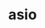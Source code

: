---
title: "asio"
layout: cache
categories: [package, develop]
meta: {"compilers": ["gcc@11.4.0", "gcc@9.4.0", "intel-oneapi-compilers@2025.1.0"], "num_specs": 20, "num_specs_by_stack": {"e4s": 6, "e4s-neoverse-v2": 4, "e4s-neoverse_v1": 2, "e4s-oneapi": 5, "e4s-power": 2, "e4s-rocm-external": 4, "root": 20}, "oss": ["ubuntu20.04", "ubuntu22.04"], "platforms": ["linux"], "stacks": ["e4s", "e4s-neoverse-v2", "e4s-neoverse_v1", "e4s-oneapi", "e4s-power", "e4s-rocm-external", "root"], "targets": ["neoverse_v1", "neoverse_v2", "ppc64le", "x86_64_v3"], "versions": ["1.16.1", "1.30.2", "1.32.0"]}
spec_details: [{"compiler": "gcc@11.4.0", "hash": "2hqwsiw6qnf3ynlmrdrmm5trtweasaqc", "os": "ubuntu22.04", "platform": "linux", "size": "-", "stacks": ["e4s", "e4s-rocm-external", "root"], "target": "x86_64_v3", "variants": ["~boost_coroutine", "~boost_regex", "build_system=autotools", "cxxstd=17", "~separate_compilation"], "versions": ["1.16.1"]}, {"compiler": "intel-oneapi-compilers@2025.1.0", "hash": "2uwzq7jtoqoji44szw52fhblgm2t2hlv", "os": "ubuntu22.04", "platform": "linux", "size": "-", "stacks": ["e4s-oneapi", "root"], "target": "x86_64_v3", "variants": ["~boost_coroutine", "~boost_regex", "build_system=autotools", "cxxstd=17", "~separate_compilation"], "versions": ["1.32.0"]}, {"compiler": "intel-oneapi-compilers@2025.1.0", "hash": "2y7zchedw4pcs7hio2mrwj6zf34smfbr", "os": "ubuntu22.04", "platform": "linux", "size": "-", "stacks": ["e4s-oneapi", "root"], "target": "x86_64_v3", "variants": ["~boost_coroutine", "~boost_regex", "build_system=autotools", "cxxstd=17", "~separate_compilation"], "versions": ["1.32.0"]}, {"compiler": "gcc@11.4.0", "hash": "3ccg6nu2mm4wlzqdgn4df3bdaeghj4ah", "os": "ubuntu22.04", "platform": "linux", "size": "-", "stacks": ["e4s", "e4s-rocm-external", "root"], "target": "x86_64_v3", "variants": ["~boost_coroutine", "~boost_regex", "build_system=autotools", "cxxstd=17", "~separate_compilation"], "versions": ["1.16.1"]}, {"compiler": "gcc@11.4.0", "hash": "4q5gwc7uv6xeno4m3bwpev2cx76aetyk", "os": "ubuntu22.04", "platform": "linux", "size": "-", "stacks": ["e4s", "root"], "target": "x86_64_v3", "variants": ["~boost_coroutine", "~boost_regex", "build_system=autotools", "cxxstd=17", "~separate_compilation"], "versions": ["1.32.0"]}, {"compiler": "gcc@11.4.0", "hash": "55tz22o4dxyoq6vke5dap7odu4p7styv", "os": "ubuntu22.04", "platform": "linux", "size": "-", "stacks": ["e4s-neoverse-v2", "root"], "target": "neoverse_v2", "variants": ["~boost_coroutine", "~boost_regex", "build_system=autotools", "cxxstd=17", "~separate_compilation"], "versions": ["1.32.0"]}, {"compiler": "gcc@11.4.0", "hash": "6tzg3ypjj2ru22szu6wwjee5mo7fisqq", "os": "ubuntu22.04", "platform": "linux", "size": "-", "stacks": ["e4s-neoverse_v1", "root"], "target": "neoverse_v1", "variants": ["~boost_coroutine", "~boost_regex", "build_system=autotools", "cxxstd=17", "~separate_compilation"], "versions": ["1.30.2"]}, {"compiler": "gcc@11.4.0", "hash": "cplmejdzzc4haiknkfucb5ptcy27avxg", "os": "ubuntu22.04", "platform": "linux", "size": "-", "stacks": ["e4s", "e4s-rocm-external", "root"], "target": "x86_64_v3", "variants": ["~boost_coroutine", "~boost_regex", "build_system=autotools", "cxxstd=17", "~separate_compilation"], "versions": ["1.16.1"]}, {"compiler": "intel-oneapi-compilers@2025.1.0", "hash": "d7qgbidgtqkshk63iijy5ecbx7knihxb", "os": "ubuntu22.04", "platform": "linux", "size": "-", "stacks": ["e4s-oneapi", "root"], "target": "x86_64_v3", "variants": ["~boost_coroutine", "~boost_regex", "build_system=autotools", "cxxstd=17", "~separate_compilation"], "versions": ["1.32.0"]}, {"compiler": "gcc@9.4.0", "hash": "hwx2uwxnyscpwgbbpk726skpcjzie4lu", "os": "ubuntu20.04", "platform": "linux", "size": "-", "stacks": ["e4s-power", "root"], "target": "ppc64le", "variants": ["~boost_coroutine", "~boost_regex", "build_system=autotools", "cxxstd=17", "~separate_compilation"], "versions": ["1.30.2"]}, {"compiler": "gcc@11.4.0", "hash": "jhftz3akysk3pssuy52byust4tdalzbb", "os": "ubuntu22.04", "platform": "linux", "size": "-", "stacks": ["e4s", "root"], "target": "x86_64_v3", "variants": ["~boost_coroutine", "~boost_regex", "build_system=autotools", "cxxstd=17", "~separate_compilation"], "versions": ["1.32.0"]}, {"compiler": "gcc@11.4.0", "hash": "m4nbifhferewubnrm7jsanph6mlflavk", "os": "ubuntu22.04", "platform": "linux", "size": "-", "stacks": ["e4s-neoverse-v2", "root"], "target": "neoverse_v2", "variants": ["~boost_coroutine", "~boost_regex", "build_system=autotools", "cxxstd=17", "~separate_compilation"], "versions": ["1.32.0"]}, {"compiler": "intel-oneapi-compilers@2025.1.0", "hash": "moyrlxpehkonixedm4xtoiijtb2f5t6a", "os": "ubuntu22.04", "platform": "linux", "size": "-", "stacks": ["e4s-oneapi", "root"], "target": "x86_64_v3", "variants": ["~boost_coroutine", "~boost_regex", "build_system=autotools", "cxxstd=17", "~separate_compilation"], "versions": ["1.32.0"]}, {"compiler": "gcc@11.4.0", "hash": "ptxcsxmanrdn3rqbebff5hqih6bjanka", "os": "ubuntu22.04", "platform": "linux", "size": "-", "stacks": ["e4s-neoverse-v2", "root"], "target": "neoverse_v2", "variants": ["~boost_coroutine", "~boost_regex", "build_system=autotools", "cxxstd=17", "~separate_compilation"], "versions": ["1.32.0"]}, {"compiler": "gcc@11.4.0", "hash": "qhk4y3ksqtw2ihiq4pz2c26bo4ruwvqk", "os": "ubuntu22.04", "platform": "linux", "size": "-", "stacks": ["e4s-neoverse_v1", "root"], "target": "neoverse_v1", "variants": ["~boost_coroutine", "~boost_regex", "build_system=autotools", "cxxstd=17", "~separate_compilation"], "versions": ["1.30.2"]}, {"compiler": "gcc@9.4.0", "hash": "re6za3mw4uv66gsqe3vmgf64zjmsnocd", "os": "ubuntu20.04", "platform": "linux", "size": "-", "stacks": ["e4s-power", "root"], "target": "ppc64le", "variants": ["~boost_coroutine", "~boost_regex", "build_system=autotools", "cxxstd=17", "~separate_compilation"], "versions": ["1.30.2"]}, {"compiler": "gcc@11.4.0", "hash": "skmkzngptoljzia7mg4xopqb7sujmnxc", "os": "ubuntu22.04", "platform": "linux", "size": "-", "stacks": ["e4s-rocm-external", "root"], "target": "x86_64_v3", "variants": ["~boost_coroutine", "~boost_regex", "build_system=autotools", "cxxstd=17", "~separate_compilation"], "versions": ["1.16.1"]}, {"compiler": "intel-oneapi-compilers@2025.1.0", "hash": "vbtc5z6zebqlljkp3jx27tjan7ktvqyl", "os": "ubuntu22.04", "platform": "linux", "size": "-", "stacks": ["e4s-oneapi", "root"], "target": "x86_64_v3", "variants": ["~boost_coroutine", "~boost_regex", "build_system=autotools", "cxxstd=17", "~separate_compilation"], "versions": ["1.32.0"]}, {"compiler": "gcc@11.4.0", "hash": "yryncg2t3if37mrhk3pouhwed6bau7x3", "os": "ubuntu22.04", "platform": "linux", "size": "-", "stacks": ["e4s-neoverse-v2", "root"], "target": "neoverse_v2", "variants": ["~boost_coroutine", "~boost_regex", "build_system=autotools", "cxxstd=17", "~separate_compilation"], "versions": ["1.32.0"]}, {"compiler": "gcc@11.4.0", "hash": "yyb54hywvppz4stzwtuxqzxzrma6it55", "os": "ubuntu22.04", "platform": "linux", "size": "-", "stacks": ["e4s", "root"], "target": "x86_64_v3", "variants": ["~boost_coroutine", "~boost_regex", "build_system=autotools", "cxxstd=17", "~separate_compilation"], "versions": ["1.32.0"]}]
---